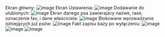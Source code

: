 Ekran główny:
![image](https://github.com/user-attachments/assets/b4ba59ac-cac2-4603-90f5-abb0c7d75a43)
Ekran Ustawienia:
![image](https://github.com/user-attachments/assets/f7fc286b-b48c-401b-990d-2362891a4f87)
Dodawanie do ulubionych:
![image](https://github.com/user-attachments/assets/7c1d60b8-43d1-47a9-8de1-95cc2b62375a)
Ekran danego psa zawierajacy nazwe, rase, oznaczenie fav, i dane właściciela:
![image](https://github.com/user-attachments/assets/c0dc1cf3-a07c-404d-a79a-a337d72f9873)
Blokowane wprowadzanie istniejących już psów:
![image](https://github.com/user-attachments/assets/6bcf05d4-1c60-4a97-9c68-a5b907d03af6)
Fakt zapisu bazy po wyłączeniu:
![image](https://github.com/user-attachments/assets/9f5ea15c-6a0a-444b-a8a0-aeec636a8db8)
![image](https://github.com/user-attachments/assets/f91734ea-8db7-4f22-aaed-b88390d50e28)
![image](https://github.com/user-attachments/assets/9095495d-247c-4f2e-a4f4-a31c71111359)
